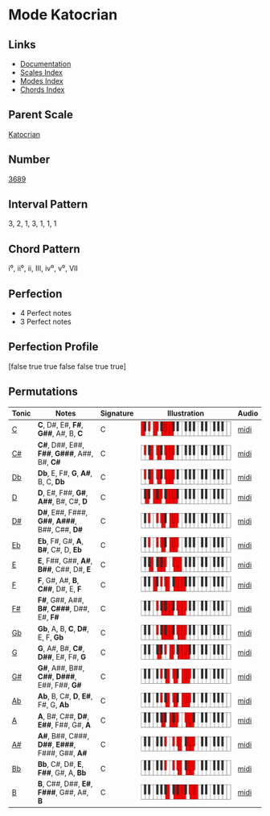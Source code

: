 # Mode Katocrian

## Links

- [Documentation](index.md)
- [Scales Index](Scales.md)
- [Modes Index](Modes.md)
- [Chords Index](Chords.md)

## Parent Scale

[Katocrian](ScaleKatocrian.md)

## Number

[3689](https://ianring.com/musictheory/scales/3689)

## Interval Pattern

3, 2, 1, 3, 1, 1, 1

## Chord Pattern

i⁰, ii⁰, ii, III, iv⁰, v⁰, VII

## Perfection

- 4 Perfect notes
- 3 Perfect notes

## Perfection Profile

[false true true false false true true]

## Permutations

| Tonic | Notes | Signature | Illustration | Audio |
|-------|-------|-----------|--------------|-------|
| [C](ModeCNaturalKatocrian.md) | **C**, D#, E#, **F#**, **G##**, A#, B, **C** | C | ![CNaturalKatocrian](ModeCNaturalKatocrian.png) | [midi](https://github.com/edipermadi/music/blob/main/docs/ModeCNaturalKatocrian.mid?raw=true) |
| [C#](ModeCSharpKatocrian.md) | **C#**, D##, E##, **F##**, **G###**, A##, B#, **C#** | C | ![CSharpKatocrian](ModeCSharpKatocrian.png) | [midi](https://github.com/edipermadi/music/blob/main/docs/ModeCSharpKatocrian.mid?raw=true) |
| [Db](ModeDFlatKatocrian.md) | **Db**, E, F#, **G**, **A#**, B, C, **Db** | C | ![DFlatKatocrian](ModeDFlatKatocrian.png) | [midi](https://github.com/edipermadi/music/blob/main/docs/ModeDFlatKatocrian.mid?raw=true) |
| [D](ModeDNaturalKatocrian.md) | **D**, E#, F##, **G#**, **A##**, B#, C#, **D** | C | ![DNaturalKatocrian](ModeDNaturalKatocrian.png) | [midi](https://github.com/edipermadi/music/blob/main/docs/ModeDNaturalKatocrian.mid?raw=true) |
| [D#](ModeDSharpKatocrian.md) | **D#**, E##, F###, **G##**, **A###**, B##, C##, **D#** | C | ![DSharpKatocrian](ModeDSharpKatocrian.png) | [midi](https://github.com/edipermadi/music/blob/main/docs/ModeDSharpKatocrian.mid?raw=true) |
| [Eb](ModeEFlatKatocrian.md) | **Eb**, F#, G#, **A**, **B#**, C#, D, **Eb** | C | ![EFlatKatocrian](ModeEFlatKatocrian.png) | [midi](https://github.com/edipermadi/music/blob/main/docs/ModeEFlatKatocrian.mid?raw=true) |
| [E](ModeENaturalKatocrian.md) | **E**, F##, G##, **A#**, **B##**, C##, D#, **E** | C | ![ENaturalKatocrian](ModeENaturalKatocrian.png) | [midi](https://github.com/edipermadi/music/blob/main/docs/ModeENaturalKatocrian.mid?raw=true) |
| [F](ModeFNaturalKatocrian.md) | **F**, G#, A#, **B**, **C##**, D#, E, **F** | C | ![FNaturalKatocrian](ModeFNaturalKatocrian.png) | [midi](https://github.com/edipermadi/music/blob/main/docs/ModeFNaturalKatocrian.mid?raw=true) |
| [F#](ModeFSharpKatocrian.md) | **F#**, G##, A##, **B#**, **C###**, D##, E#, **F#** | C | ![FSharpKatocrian](ModeFSharpKatocrian.png) | [midi](https://github.com/edipermadi/music/blob/main/docs/ModeFSharpKatocrian.mid?raw=true) |
| [Gb](ModeGFlatKatocrian.md) | **Gb**, A, B, **C**, **D#**, E, F, **Gb** | C | ![GFlatKatocrian](ModeGFlatKatocrian.png) | [midi](https://github.com/edipermadi/music/blob/main/docs/ModeGFlatKatocrian.mid?raw=true) |
| [G](ModeGNaturalKatocrian.md) | **G**, A#, B#, **C#**, **D##**, E#, F#, **G** | C | ![GNaturalKatocrian](ModeGNaturalKatocrian.png) | [midi](https://github.com/edipermadi/music/blob/main/docs/ModeGNaturalKatocrian.mid?raw=true) |
| [G#](ModeGSharpKatocrian.md) | **G#**, A##, B##, **C##**, **D###**, E##, F##, **G#** | C | ![GSharpKatocrian](ModeGSharpKatocrian.png) | [midi](https://github.com/edipermadi/music/blob/main/docs/ModeGSharpKatocrian.mid?raw=true) |
| [Ab](ModeAFlatKatocrian.md) | **Ab**, B, C#, **D**, **E#**, F#, G, **Ab** | C | ![AFlatKatocrian](ModeAFlatKatocrian.png) | [midi](https://github.com/edipermadi/music/blob/main/docs/ModeAFlatKatocrian.mid?raw=true) |
| [A](ModeANaturalKatocrian.md) | **A**, B#, C##, **D#**, **E##**, F##, G#, **A** | C | ![ANaturalKatocrian](ModeANaturalKatocrian.png) | [midi](https://github.com/edipermadi/music/blob/main/docs/ModeANaturalKatocrian.mid?raw=true) |
| [A#](ModeASharpKatocrian.md) | **A#**, B##, C###, **D##**, **E###**, F###, G##, **A#** | C | ![ASharpKatocrian](ModeASharpKatocrian.png) | [midi](https://github.com/edipermadi/music/blob/main/docs/ModeASharpKatocrian.mid?raw=true) |
| [Bb](ModeBFlatKatocrian.md) | **Bb**, C#, D#, **E**, **F##**, G#, A, **Bb** | C | ![BFlatKatocrian](ModeBFlatKatocrian.png) | [midi](https://github.com/edipermadi/music/blob/main/docs/ModeBFlatKatocrian.mid?raw=true) |
| [B](ModeBNaturalKatocrian.md) | **B**, C##, D##, **E#**, **F###**, G##, A#, **B** | C | ![BNaturalKatocrian](ModeBNaturalKatocrian.png) | [midi](https://github.com/edipermadi/music/blob/main/docs/ModeBNaturalKatocrian.mid?raw=true) |
